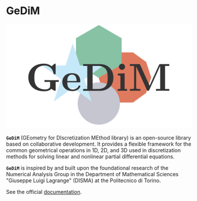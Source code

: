 # GeDiM

![logo](./gedim_logo.png)

**`GeDiM`** (GEometry for DIscretization MEthod library) is an open-source library based on collaborative development. 
It provides a flexible framework for the common geometrical operations in 1D, 2D, and 3D used in discretization methods for solving linear and nonlinear partial differential equations. 

**`GeDiM`** is inspired by and built upon the foundational research of the Numerical Analysis Group in the Department of Mathematical Sciences "Giuseppe Luigi Lagrange" (DISMA) at the Politecnico di Torino.

See the official [documentation](https://polydim.it/).